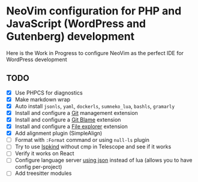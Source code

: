 # NeoVim configuration for PHP and JavaScript (WordPress and Gutenberg) development

Here is the Work in Progress to configure NeoVim as the perfect IDE for WordPress development


## TODO
- [x] Use PHPCS for diagnostics
- [x] Make markdown wrap
- [x] Auto install `jsonls`, `yaml`, `dockerls`, `sumneko_lua`, `bashls`, `gramarly`
- [x] Install and configure a [Git](https://github.com/TimUntersberger/neogit) management extension
- [x] Install and configure a [Git Blame](https://github.com/f-person/git-blame.nvim) extension
- [x] Install and configure a [File explorer](https://github.com/kyazdani42/nvim-tree.lua) extension
- [x] Add alignment plugin (SimpleAlign)
- [ ] Format with `:Format` command or using `null-ls` plugin
- [ ] Try to use [lspkind](https://github.com/onsails/lspkind-nvim) without cmp in Telescope and see if it works
- [ ] Verify it works on React
- [ ] Configure language server [using json](https://github.com/tamago324/nlsp-settings.nvim) instead of lua (allows you to have config per-project)
- [ ] Add treesitter modules
